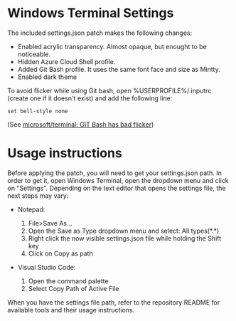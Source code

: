 Windows Terminal Settings
=========================

The included settings.json patch makes the following changes:

- Enabled acrylic transparency. Almost opaque, but enought to be noticeable.
- Hidden Azure Cloud Shell profile.
- Added Git Bash profile. It uses the same font face and size as Mintty.
- Enabled dark theme

To avoid flicker while using Git bash, open %USERPROFILE%/.inputrc (create one if it doesn't exist) and add the following line:

```
set bell-style none
```

(See [microsoft/terminal: GIT Bash has bad flicker](https://github.com/microsoft/terminal/issues/7200#issue-674299990))

Usage instructions
==================

Before applying the patch, you will need to get your settings.json path. In order to get it, open Windows Terminal, open the dropdown menu and click on "Settings". Depending on the text editor that opens the settings file, the next steps may vary:

- Notepad:

    1. File>Save As...
    2. Open the Save as Type dropdown menu and select: All types(\*.*)
    3. Right click the now visible settings.json file while holding the Shift key
    4. Click on Copy as path

- Visual Studio Code:

    1. Open the command palette
    2. Select Copy Path of Active File

When you have the settings file path, refer to the repository README for available tools and their usage instructions.